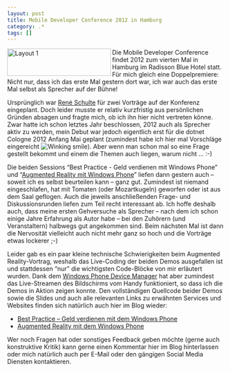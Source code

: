 ```yaml
---
layout: post
title: Mobile Developer Conference 2012 in Hamburg
category: .*
tags: []
---
```

<p><a href="http://static.gordon-breuer.de/img/Mobile-Developer-Conference-2012-in-Hamb_AC7B/Logo_MDC.gif"><img style="background-image: none; border-right-width: 0px; padding-left: 0px; padding-right: 0px; display: inline; float: left; border-top-width: 0px; border-bottom-width: 0px; border-left-width: 0px; padding-top: 0px" title="Layout 1" border="0" alt="Layout 1" align="left" src="http://anheledirwp.blob.core.windows.net/wordpress/2012/02/Logo_MDC_thumb.gif" width="240" height="63" /></a></p>  <p>Die Mobile Developer Conference findet 2012 zum vierten Mal in Hamburg im Radisson Blue Hotel statt. Für mich gleich eine Doppelpremiere: Nicht nur, dass ich das erste Mal gestern dort war, ich war auch das erste Mal selbst als Sprecher auf der Bühne!</p>  <p>Ursprünglich war <a href="http://kodierer.blogspot.com/">René Schulte</a> für zwei Vorträge auf der Konferenz eingeplant. Doch leider musste er relativ kurzfristig aus persönlichen Gründen absagen und fragte mich, ob ich ihn hier nicht vertreten könne. Zwar hatte ich schon letztes Jahr beschlossen, 2012 auch als Sprecher aktiv zu werden, mein Debut war jedoch eigentlich erst für die dotnet Cologne 2012 Anfang Mai geplant (zumindest habe ich hier mal Vorschläge eingereicht <img style="border-bottom-style: none; border-left-style: none; border-top-style: none; border-right-style: none" class="wlEmoticon wlEmoticon-winkingsmile" alt="Winking smile" src="http://anheledirwp.blob.core.windows.net/wordpress/2012/02/wlEmoticon-winkingsmile.png" />). Aber wenn man schon mal so eine Frage gestellt bekommt und einem die Themen auch liegen, warum nicht … :-)</p>  <p>Die beiden Sessions “Best Practice - Geld verdienen mit Windows Phone” und “<a href="http://www.mobile-developer-conference.de/Programm/Augmented-Reality-mit-Windows-Phone">Augmented Reality mit Windows Phone</a>” liefen dann gestern auch – soweit ich es selbst beurteilen kann – ganz gut. Zumindest ist niemand eingeschlafen, hat mit Tomaten (oder Mozartkugeln) geworfen oder ist aus dem Saal geflogen. Auch die jeweils anschließenden Frage- und Diskussionsrunden liefen zum Teil recht interessant ab. Ich hoffe deshalb auch, dass meine ersten Gehversuche als Sprecher – nach dem ich schon einige Jahre Erfahrung als Autor habe – bei den Zuhörern (und Veranstaltern) halbwegs gut angekommen sind. Beim nächsten Mal ist dann die Nervosität vielleicht auch nicht mehr ganz so hoch und die Vorträge etwas lockerer ;-)</p>  <p>Leider gab es ein paar kleine technische Schwierigkeiten beim Augmented Reality-Vortrag, weshalb das Live-Coding der beiden Demos ausgefallen ist und stattdessen “nur” die wichtigsten Code-Blöcke von mir erläutert wurden. Dank dem <a href="http://www.touchxperience.com/">Windows Phone Device Manager</a> hat aber zumindest das Live-Streamen des Bildschirms vom Handy funktioniert, so dass ich die Demos in Aktion zeigen konnte. Den vollständigen Quellcode beider Demos sowie die Slides und auch alle relevanten Links zu erwähnten Services und Websites finden sich natürlich auch hier im Blog wieder:</p>  <ul>   <li><a href="/page/Vortrag-Geld-verdienen-mit-Windows-Phone.aspx">Best Practice – Geld verdienen mit dem Windows Phone</a> </li>    <li><a href="/page/Die-Zukunft-ist-heute-Augmented-Reality-in-der-Praxis.aspx">Augmented Reality mit dem Windows Phone</a> </li> </ul>  <p>Wer noch Fragen hat oder sonstiges Feedback geben möchte (gerne auch konstruktive Kritik) kann gerne einen Kommentar hier im Blog hinterlassen oder mich natürlich auch per E-Mail oder den gängigen Social Media Diensten kontaktieren.</p>
